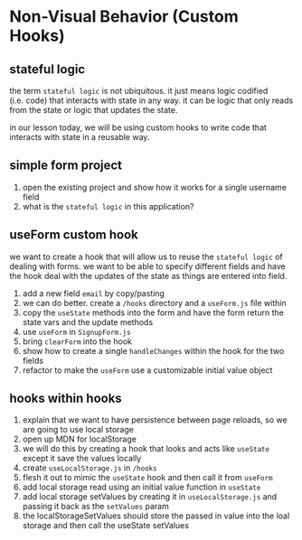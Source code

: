 # Non-Visual Behavior (Custom Hooks)

## stateful logic

the term `stateful logic` is not ubiquitous. it just means logic codified (i.e. code) that interacts with state in any way. it can be logic that only reads from the state or logic that updates the state.

in our lesson today, we will be using custom hooks to write code that interacts with state in a reusable way.

## simple form project

1.  open the existing project and show how it works for a single username field
2.  what is the `stateful logic` in this application?

## useForm custom hook

we want to create a hook that will allow us to reuse the `stateful logic` of dealing with forms. we want to be able to specify different fields and have the hook deal with the updates of the state as things are entered into field.

1.  add a new field `email` by copy/pasting
2.  we can do better. create a `/hooks` directory and a `useForm.js` file within
3.  copy the `useState` methods into the form and have the form return the state vars and the update methods
4.  use `useForm` in `SignupForm.js`
5.  bring `clearForm` into the hook
6.  show how to create a single `handleChanges` within the hook for the two fields
7.  refactor to make the `useForm` use a customizable initial value object

## hooks within hooks

1.  explain that we want to have persistence between page reloads, so we are going to use local storage
2.  open up MDN for localStorage
3.  we will do this by creating a hook that looks and acts like `useState` except it save the values locally
4.  create `useLocalStorage.js` in `/hooks`
5.  flesh it out to mimic the `useState` hook and then call it from `useForm`
6.  add local storage read using an initial value function in `useState`
7.  add local storage setValues by creating it in `useLocalStorage.js` and passing it back as the `setValues` param
8.  the localStorageSetValues should store the passed in value into the loal storage and then call the useState setValues
